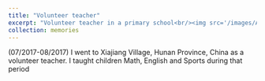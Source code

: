 ```yaml
---
title: "Volunteer teacher"
excerpt: "Volunteer teacher in a primary school<br/><img src='/images/Activity-Images/Volunteer-Teacher.png' style='width:50%'>"
collection: memories
---
```


(07/2017-08/2017) I went to Xiajiang Village, Hunan Province, China as a volunteer teacher. I taught children Math, English and Sports during that period

